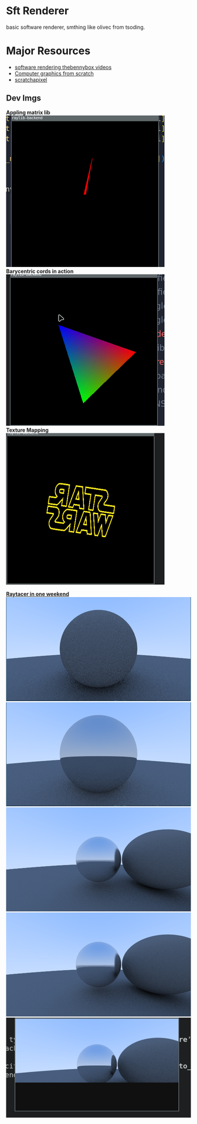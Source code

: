 # Sft Renderer
basic software renderer, smthing like olivec from tsoding.    



# Major Resources
-   [software rendering thebennybox videos](https://www.youtube.com/watch?v=v7nrzvd9A5c&list=PLEETnX-uPtBUbVOok816vTl1K9vV1GgH5&index=5&ab_channel=thebennybox)
-   [Computer graphics from scratch](gabrielgambetta.com/computer-graphics-from-scratch/01-common-concepts.html)
-   [scratchapixel](https://www.scratchapixel.com/index.html)

## Dev Imgs
**Appling matrix lib**    
![matrix meth resualt](./dev-imgs/matrix_meth.gif)     
**Barycentric cords in action**     
![bary traingle](./dev-imgs/bary_traingle.gif)      
**Texture Mapping**       
![texture mapping](./dev-imgs/texture_mapping.gif)

**[Raytacer in one weekend](https://raytracing.github.io/books/RayTracingInOneWeekend.html)**
![lambertian](./dev-imgs/raycaster_saved/raytracer_lambertian.png)
![metal](./dev-imgs/raycaster_saved/raytracer_reflection.png)
![metal-material-fuzz-effect](dev-imgs/raycaster_saved/raytracer-fuzz-effect.png)
![metal-material-fuzz-effect](dev-imgs/raycaster_saved/raytracer-fuzz-effect.png)
![raytracer-loading](dev-imgs/raytracer_loading.gif)
 